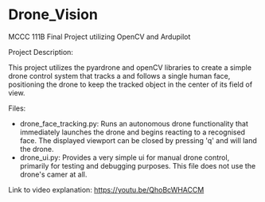# Drone_Vision
MCCC 111B Final Project utilizing OpenCV and Ardupilot

Project Description:

This project utilizes the pyardrone and openCV libraries to create a simple drone control system that tracks a and follows a single human face, positioning the drone to keep the tracked object in the center of its field of view.

Files:

- drone_face_tracking.py: Runs an autonomous drone functionality that immediately launches the drone and begins reacting to a recognised face. The displayed viewport can be closed by pressing 'q' and will land the drone.
- drone_ui.py: Provides a very simple ui for manual drone control, primarily for testing and debugging purposes. This file does not use the drone's camer at all.

Link to video explanation: https://youtu.be/QhoBcWHACCM

